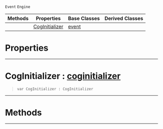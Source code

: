  `Event` `Engine`



|Methods|Properties|Base Classes|Derived Classes|
|---|---|---|---|
| |[ CogInitializer](https://github.com/zeroengineteam/ZeroDocs/code_reference/class_reference/coginitializerevent.markdown#coginitializer-zero-engi)|[event](https://github.com/zeroengineteam/ZeroDocs/code_reference/class_reference/event.markdown)| |


 #  Properties


---  
 #  CogInitializer : [coginitializer](https://github.com/zeroengineteam/ZeroDocs/code_reference/class_reference/coginitializer.markdown)

> 
> ``` lang=cpp, name=Zilch
> var CogInitializer : CogInitializer


---  
 #  Methods


---  
 

 